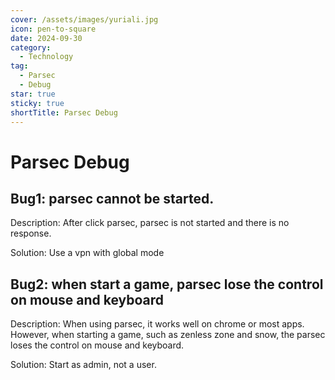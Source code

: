 ```yaml
---
cover: /assets/images/yuriali.jpg
icon: pen-to-square
date: 2024-09-30
category:
  - Technology
tag:
  - Parsec
  - Debug
star: true
sticky: true
shortTitle: Parsec Debug
---
```

# Parsec Debug

## Bug1: parsec cannot be started.
Description: 
After click parsec, parsec is not started and there is no response.

Solution:
Use a vpn with global mode

## Bug2: when start a game, parsec lose the control on mouse and keyboard
Description:
When using parsec, it works well on chrome or most apps. However, when starting a game, such as zenless zone and snow, the parsec loses the control on mouse and keyboard.

Solution:
Start as admin, not a user.
